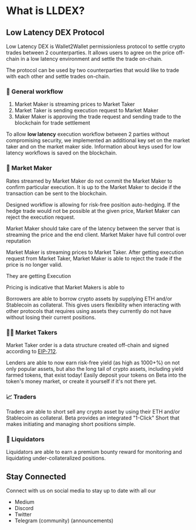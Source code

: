 # What is LLDEX?

## Low Latency DEX Protocol

Low Latency DEX is Wallet2Wallet permissionless protocol to settle crypto trades between 2 counterparties. It allows users to agree on the price off-chain in a low latency environment and settle the trade on-chain.

The protocol can be used by two counterparties that would like to trade with each other and settle trades on-chain. 

### 🤝 General workflow

1. Market Maker is streaming prices to Market Taker
2. Market Taker is sending execution request to Market Maker
3. Maker Maker is approving the trade request and sending trade to the blockchain for trade settlement

To allow **low latency** execution workflow between 2 parties without compromising security, we implemented an additional key set on the market taker and on the market maker side. Information about keys used for low latency workflows is saved on the blockchain.

### 🤝 Market Maker

Rates streamed by Market Maker do not commit the Market Maker to confirm particular execution. It is up to the Market Maker to decide if the transaction can be sent to the blockchain. 

Designed workflow is allowing for risk-free position auto-hedging. If the hedge trade would not be possible at the given price, Market Maker can reject the execution request.

Market Maker should take care of the latency between the server that is streaming the price and the end client. Market Maker have full control over reputation 

Market Maker is streaming prices to Market Taker. After getting execution request from Market Taker, Market Maker is able to reject the trade if the price is no longer valid.

They are getting Execution 

Pricing is indicative that Market Makers is able to 

Borrowers are able to borrow crypto assets by supplying ETH and/or Stablecoin as collateral. This gives users flexibility when interacting with other protocols that requires using assets they currently do not have without losing their current positions.

### 👨‍🌾 Market Takers



Market Taker order is a data structure created off-chain and signed according to [EIP-712](https://eips.ethereum.org/EIPS/eip-712).

Lenders are able to now earn risk-free yield \(as high as 1000+%\) on not only popular assets, but also the long tail of crypto assets, including yield farmed tokens, that exist today! Easily deposit your tokens on Beta into the token's money market, or create it yourself if it's not there yet.

### 

### 📈 Traders

Traders are able to short sell any crypto asset by using their ETH and/or Stablecoin as collateral. Beta provides an integrated "1-Click" Short that makes initiating and managing short positions simple.

### 🧨 Liquidators

Liquidators are able to earn a premium bounty reward for monitoring and liquidating under-collateralized positions.









## Stay Connected

Connect with us on social media to stay up to date with all our 

* Medium
* Discord
* Twitter
* Telegram \(community\) \(announcements\)



